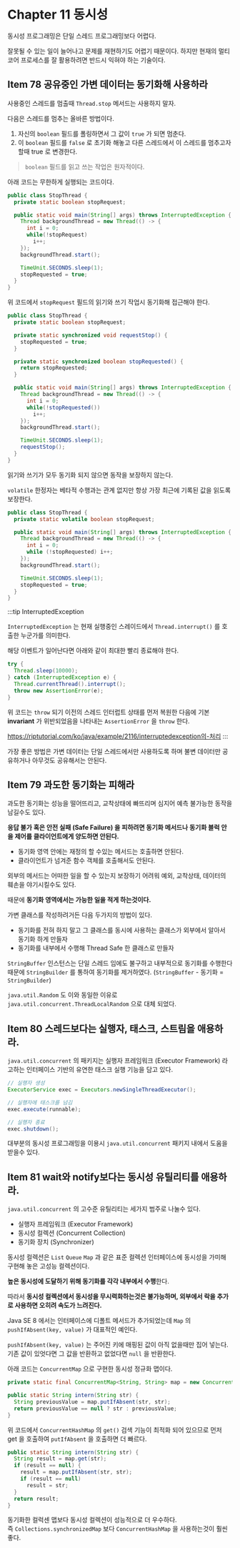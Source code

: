 # Chapter 11 동시성

동시성 프로그래밍은 단일 스레드 프로그래밍보다 어렵다.

잘못될 수 있는 일이 늘어나고 문제를 재현하기도 어렵기 때문이다. 하지만 현재의 멀티코어 프로세스를 잘 활용하려면 반드시 익혀야 하는 기술이다.

## Item 78 공유중인 가변 데이터는 동기화해 사용하라

사용중인 스레드를 멈출때 `Thread.stop` 메서드는 사용하지 말자.

다음은 스레드를 멈추는 올바른 방법이다.

1. 자신의 `boolean` 필드를 폴링하면서 그 값이 `true` 가 되면 멈춘다.
2. 이 `boolean` 필드를 `false` 로 초기화 해놓고 다른 스레드에서 이 스레드를 멈추고자 할때 true 로 변경한다.

> `boolean` 필드를 읽고 쓰는 작업은 원자적이다.

아래 코드는 무한하게 실행되는 코드이다.

```java
public class StopThread {
  private static boolean stopRequest;

  public static void main(String[] args) throws InterruptedException {
    Thread backgroundThread = new Thread(() -> {
      int i = 0;
      while(!stopRequest)
        i++;
    });
    backgroundThread.start();

    TimeUnit.SECONDS.sleep(1);
    stopRequested = true;
  }
}
```

위 코드에서 `stopRequest` 필드의 읽기와 쓰기 작업시 동기화해 접근해야 한다.

```java {4,5,6,8,9,10,15,21}
public class StopThread {
  private static boolean stopRequest;

  private static synchronized void requestStop() {
    stopRequested = true;
  }

  private static synchronized boolean stopRequested() {
    return stopRequested;
  }

  public static void main(String[] args) throws InterruptedException {
    Thread backgroundThread = new Thread(() -> {
      int i = 0;
      while(!stopRequested())
        i++;
    });
    backgroundThread.start();

    TimeUnit.SECONDS.sleep(1);
    requestStop();
  }
}
```

읽기와 쓰기가 모두 동기화 되지 않으면 동작을 보장하지 않는다.

`volatile` 한정자는 베타적 수행과는 관계 없지만 항상 가장 최근에 기록된 값을 읽도록 보장한다.

```java {2}
public class StopThread {
  private static volatile boolean stopRequest;

  public static void main(String[] args) throws InterruptedException {
    Thread backgroundThread = new Thread(() -> {
      int i = 0;
      while (!stopRequested) i++;
    });
    backgroundThread.start();

    TimeUnit.SECONDS.sleep(1);
    stopRequested = true;
  }
}
```

:::tip InterruptedException

`InterruptedException` 는 현재 실행중인 스레이드에서 `Thread.interrupt()` 를 호출한 누군가를 의미한다.

해당 이벤트가 일어난다면 아래와 같이 최대한 빨리 종료해야 한다.

```java
try {
  Thread.sleep(10000);
} catch (InterruptedException e) {
  Thread.currentThread().interrupt();
  throw new AssertionError(e);
}
```

위 코드는 `throw` 되기 이전의 스레드 인터럽트 상태를 먼저 복원한 다음에 기본 **invariant** 가 위반되었음을 나타내는 `AssertionError` 을 `throw` 한다.

<https://riptutorial.com/ko/java/example/2116/interruptedexception의-처리>
:::

가장 좋은 방법은 가변 데이터는 단일 스레드에서만 사용하도록 하며 불변 데이터만 공유하거나 아무것도 공유해서는 안된다.

## Item 79 과도한 동기화는 피해라

과도한 동기화는 성능을 떨어뜨리고, 교착상태에 빠뜨리며 심지어 예측 불가능한 동작을 남길수도 있다.

**응답 불가 혹은 안전 실패 (Safe Failure) 을 피하려면 동기화 메서드나 동기화 블럭 안을 제어를 클라이언트에게 양도하면 안된다.**

* 동기화 영역 안에는 재정의 할 수있는 메서드는 호출하면 안된다.
* 클라이언트가 넘겨준 함수 객체를 호출해서도 안된다.

외부의 메서드는 어떠한 일을 할 수 있는지 보장하기 어려워 예외, 교착상태, 데이터의 훼손을 야기시킬수도 있다.

때문에 **동기화 영역에서는 가능한 일을 적게 하는것이다.**

가변 클래스를 작성하려거든 다음 두가지의 방법이 있다.

* 동기화를 전혀 하지 말고 그 클래스를 동시에 사용하는 클래스가 외부에서 알아서 동기화 하게 만들자
* 동기화를 내부에서 수행해 Thread Safe 한 클래스로 만들자

`StringBuffer` 인스턴스는 단일 스레드 임에도 불구하고 내부적으로 동기화를 수행한다  
때문에 `StringBuilder` 를 통하여 동기화를 제거하였다. (`StringBuffer` - 동기화 = `StringBuilder`)

`java.util.Random` 도 이와 동일한 이유로 `java.util.concurrent.ThreadLocalRandom` 으로 대체 되었다.

## Item 80 스레드보다는 실행자, 태스크, 스트림을 애용하라.

`java.util.concurrent` 의 패키지는 실행자 프레임워크 (Executor Framework) 라고하는 인터페이스 기반의 유연한 태스크 실행 기능을 담고 있다.

```java
// 실행자 생성
ExecutorService exec = Executors.newSingleThreadExecutor();

// 실행자에 태스크를 넘김
exec.execute(runnable);

// 실행자 종료
exec.shutdown();
```

대부분의 동시성 프로그래밍을 이용시 `java.util.concurrent` 패키지 내에서 도움을 받을수 있다.

## Item 81 wait와 notify보다는 동시성 유틸리티를 애용하라.

`java.util.concurrent` 의 고수준 유틸리티는 세가지 범주로 나눌수 있다.

* 실행자 프레임워크 (Executor Framework)
* 동시성 컬렉션 (Concurrent Collection)
* 동기화 장치 (Synchronizer)

동시성 컬렉션은 `List` `Queue` `Map` 과 같은 표준 컬렉션 인터페이스에 동시성을 가미해 구현해 놓은 고성능 컬렉션이다.

**높은 동시성에 도달하기 위해 동기화를 각각 내부에서 수행**한다.

따라서 **동시성 컬렉션에서 동시성을 무시력화하는것은 불가능하며, 외부에서 락을 추가로 사용하면 오히려 속도가 느려진다.**

Java SE 8 에서는 인터페이스에 디폴트 메서드가 추가되었는데 `Map` 의 `pushIfAbsent(key, value)` 가 대표적인 예인다.

`pushIfAbsent(key, value)` 는 주어진 키에 매핑된 값이 아직 없을때만 집어 넣는다.  
기존 값이 있엇다면 그 값을 반환하고 없었다면 `null` 을 반환한다.

아래 코드는 `ConcurrentMap` 으로 구현한 동시성 정규화 맵이다.

```java
private static final ConcurrentMap<String, String> map = new ConcurrentHashMap<>();

public static String intern(String str) {
  String previousValue = map.putIfAbsent(str, str);
  return previousValue == null ? str : previousValue;
}
```

위 코드에서 `ConcurrentHashMap` 의 `get()` 검색 기능이 최적화 되어 있으므로 먼저 get 을 호출하여 `putIfAbsent` 을 호출하면 더 빠르다.

```java {2}
public static String intern(String str) {
  String result = map.get(str);
  if (result == null) {
    result = map.putIfAbsent(str, str);
    if (result == null)
      result = str;
  }
  return result;
}
```

동기화한 컬럭센 맵보다 동시성 컬렉션이 성능적으로 더 우수하다.  
즉 `Collections.synchronizedMap` 보다 `ConcurrentHashMap` 을 사용하는것이 훨씬 좋다.

